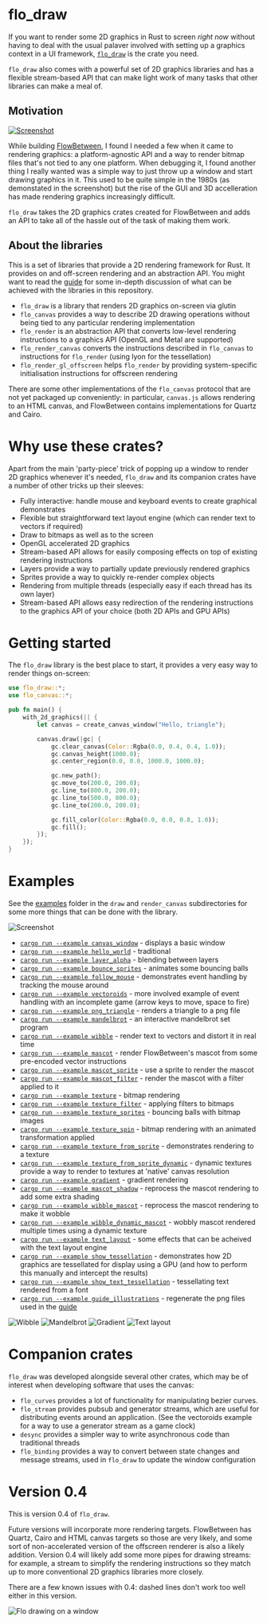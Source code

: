 # flo_draw

If you want to render some 2D graphics in Rust to screen *right now* without having to deal with the usual palaver involved with setting up 
a graphics context in a UI framework, [`flo_draw`](https://crates.io/crates/flo_draw) is the crate you need.

`flo_draw` also comes with a powerful set of 2D graphics libraries and has a flexible stream-based API that can make light work of many
tasks that other libraries can make a meal of.

## Motivation

[![Screenshot](./draw/images/beeb.png)](https://bbcmic.ro/#%7B%22v%22%3A1%2C%22program%22%3A%22MODE%200%5CnMOVE%20128%2C%20128%5CnMOVE%201280-128%2C%20128%5CnPLOT%2085%2C%201280%2F2%2C%201024-128%5CnA%24%20%3D%20GET%24%22%7D)

While building [FlowBetween](https://github.com/logicalshift/FlowBetween/), I found I needed a few when it came to rendering graphics:
a platform-agnostic API and a way to render bitmap files that's not tied to any one platform. When debugging it, I found another thing
I really wanted was a simple way to just throw up a window and start drawing graphics in it. This used to be quite simple in the 1980s
(as demonstated in the screenshot) but the rise of the GUI and 3D accelleration has made rendering graphics increasingly difficult.

`flo_draw` takes the 2D graphics crates created for FlowBetween and adds an API to take all of the hassle out of the task of making
them work.

## About the libraries

This is a set of libraries that provide a 2D rendering framework for Rust. It provides on and off-screen rendering and
an abstraction API. You might want to read the [guide](draw/GUIDE.md) for some in-depth discussion of what can be achieved
with the libraries in this repository.

* `flo_draw` is a library that renders 2D graphics on-screen via glutin
* `flo_canvas` provides a way to describe 2D drawing operations without being tied to any particular rendering implementation
* `flo_render` is an abstraction API that converts low-level rendering instructions to a graphics API (OpenGL and Metal are supported)
* `flo_render_canvas` converts the instructions described in `flo_canvas` to instructions for `flo_render` (using lyon for the tessellation)
* `flo_render_gl_offscreen` helps `flo_render` by providing system-specific initialisation instructions for offscreen rendering

There are some other implementations of the `flo_canvas` protocol that are not yet packaged up conveniently: in particular,
`canvas.js` allows rendering to an HTML canvas, and FlowBetween contains implementations for Quartz and Cairo.

# Why use these crates?

Apart from the main 'party-piece' trick of popping up a window to render 2D graphics whenever it's needed, `flo_draw` and its companion
crates have a number of other tricks up their sleeves:

* Fully interactive: handle mouse and keyboard events to create graphical demonstrates
* Flexible but straightforward text layout engine (which can render text to vectors if required)
* Draw to bitmaps as well as to the screen
* OpenGL accelerated 2D graphics
* Stream-based API allows for easily composing effects on top of existing rendering instructions
* Layers provide a way to partially update previously rendered graphics
* Sprites provide a way to quickly re-render complex objects
* Rendering from multiple threads (especially easy if each thread has its own layer)
* Stream-based API allows easy redirection of the rendering instructions to the graphics API of your choice (both 2D APIs and GPU APIs)

# Getting started

The `flo_draw` library is the best place to start, it provides a very easy way to render things on-screen:

```Rust
use flo_draw::*;
use flo_canvas::*;

pub fn main() {
    with_2d_graphics(|| {
        let canvas = create_canvas_window("Hello, triangle");

        canvas.draw(|gc| {
            gc.clear_canvas(Color::Rgba(0.0, 0.4, 0.4, 1.0));
            gc.canvas_height(1000.0);
            gc.center_region(0.0, 0.0, 1000.0, 1000.0);

            gc.new_path();
            gc.move_to(200.0, 200.0);
            gc.line_to(800.0, 200.0);
            gc.line_to(500.0, 800.0);
            gc.line_to(200.0, 200.0);

            gc.fill_color(Color::Rgba(0.0, 0.0, 0.8, 1.0));
            gc.fill();
        });
    });
}
```

# Examples

See the [examples](./draw/examples/) folder in the `draw` and `render_canvas` subdirectories for some more things that can be done with the library.

![Screenshot](./images/bounce.png)

* [`cargo run --example canvas_window`](./draw/examples/canvas_window.rs) - displays a basic window
* [`cargo run --example hello_world`](./draw/examples/hello_world.rs) - traditional
* [`cargo run --example layer_alpha`](./draw/examples/layer_alpha.rs) - blending between layers
* [`cargo run --example bounce_sprites`](./draw/examples/bounce_sprites.rs) - animates some bouncing balls
* [`cargo run --example follow_mouse`](./draw/examples/follow_mouse.rs) - demonstrates event handling by tracking the mouse around
* [`cargo run --example vectoroids`](./draw/examples/vectoroids.rs) - more involved example of event handling with an incomplete game (arrow keys to move, space to fire)
* [`cargo run --example png_triangle`](./render_canvas/examples/png_triangle.rs) - renders a triangle to a png file
* [`cargo run --example mandelbrot`](./draw/examples/mandelbrot.rs) - an interactive mandelbrot set program
* [`cargo run --example wibble`](./draw/examples/wibble.rs) - render text to vectors and distort it in real time
* [`cargo run --example mascot`](./draw/examples/mascot.rs) - render FlowBetween's mascot from some pre-encoded vector instructions
* [`cargo run --example mascot_sprite`](./draw/examples/mascot_sprite.rs) - use a sprite to render the mascot
* [`cargo run --example mascot_filter`](./draw/examples/mascot_filter.rs) - render the mascot with a filter applied to it
* [`cargo run --example texture`](./draw/examples/texture.rs) - bitmap rendering
* [`cargo run --example texture_filter`](./draw/examples/texture_filter.rs) - applying filters to bitmaps
* [`cargo run --example texture_sprites`](./draw/examples/texture_sprites.rs) - bouncing balls with bitmap images
* [`cargo run --example texture_spin`](./draw/examples/texture_spin.rs) - bitmap rendering with an animated transformation applied
* [`cargo run --example texture_from_sprite`](./draw/examples/texture_from_sprite.rs) - demonstrates rendering to a texture
* [`cargo run --example texture_from_sprite_dynamic`](./draw/examples/texture_from_sprite_dynamic.rs) - dynamic textures provide a way to render to textures at 'native' canvas resolution
* [`cargo run --example gradient`](./draw/examples/gradient.rs) - gradient rendering
* [`cargo run --example mascot_shadow`](./draw/examples/mascot_shadow.rs) - reprocess the mascot rendering to add some extra shading
* [`cargo run --example wibble_mascot`](./draw/examples/wibble_mascot.rs) - reprocess the mascot rendering to make it wobble
* [`cargo run --example wibble_dynamic_mascot`](./draw/examples/wibble_dynamic_mascot.rs) - wobbly mascot rendered multiple times using a dynamic texture
* [`cargo run --example text_layout`](./draw/examples/text_layout.rs) - some effects that can be acheived with the text layout engine
* [`cargo run --example show_tessellation`](./draw/examples/show_tessellation.rs) - demonstrates how 2D graphics are tessellated for display using a GPU (and how to perform this manually and intercept the results)
* [`cargo run --example show_text_tessellation`](./draw/examples/show_text_tessellation.rs) - tessellating text rendered from a font
* [`cargo run --example guide_illustrations`](./render_canvas/examples/guide_illustrations.rs) - regenerate the png files used in the [guide](./draw/GUIDE.md)

![Wibble](./images/wibble.png) ![Mandelbrot](./images/mandelbrot.png)
![Gradient](./images/gradient.png) ![Text layout](./images/textlayout.png)

# Companion crates

`flo_draw` was developed alongside several other crates, which may be of interest when developing software that uses the canvas:

* `flo_curves` provides a lot of functionality for manipulating bezier curves.
* `flo_stream` provides pubsub and generator streams, which are useful for distributing events around an application.
    (See the vectoroids example for a way to use a generator stream as a game clock)
* `desync` provides a simpler way to write asynchronous code than traditional threads
* `flo_binding` provides a way to convert between state changes and message streams, used in `flo_draw` to update the window configuration

# Version 0.4

This is version 0.4 of `flo_draw`.

Future versions will incorporate more rendering targets. FlowBetween has Quartz, Cairo and HTML canvas targets so those are very likely, and
some sort of non-accelerated version of the offscreen renderer is also a likely addition. Version 0.4 will likely add some more pipes for
drawing streams: for example, a stream to simplify the rendering instructions so they match up to more conventional 2D graphics libraries
more closely.

There are a few known issues with 0.4: dashed lines don't work too well either in this version.

![Flo drawing on a window](./images/flo_drawing_on_window_small.png)

